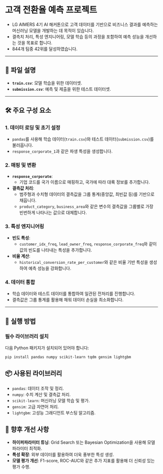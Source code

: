 # 고객 전환율 예측 프로젝트

- LG AIMERS 4기 AI 해커톤으로 고객 데이터를 기반으로 비즈니스 결과를 예측하는 머신러닝 모델을 개발하는 데 목적이 있습니다. 
- 결측치 처리, 특성 엔지니어링, 모델 학습 등의 과정을 포함하여 예측 성능을 개선하는 것을 목표로 합니다.
- 844개 팀중 42위를 달성하였습니다.

---

## 📁 파일 설명

- **`train.csv`**: 모델 학습을 위한 데이터셋.
- **`submission.csv`**: 예측 및 제출을 위한 테스트 데이터셋.

---

## 🛠️ 주요 구성 요소

### 1. 데이터 로딩 및 초기 설정
- `pandas`를 사용해 학습 데이터(`train.csv`)와 테스트 데이터(`submission.csv`)를 불러옵니다.
- `response_corporate_1`과 같은 파생 특성을 생성합니다.

### 2. 매핑 및 변환
- **`response_corporate`**:
  - 기업 코드를 국가 이름으로 매핑하고, 국가에 따라 대륙 정보를 추가합니다.
- **결측값 처리**:
  - 범주형과 수치형 데이터의 결측값을 그룹 통계(중앙값, 최빈값 등)를 기반으로 채웁니다.
  - `product_category`, `business_area`와 같은 변수의 결측값을 그룹별로 가장 빈번하게 나타나는 값으로 대체합니다.

### 3. 특성 엔지니어링
- **빈도 특성**:
  - `customer_idx_freq`, `lead_owner_freq`, `response_corporate_freq`와 같이 값의 빈도를 나타내는 특성을 추가합니다.
- **비율 계산**:
  - `historical_conversion_rate_per_customer`와 같은 비율 기반 특성을 생성하여 예측 성능을 강화합니다.

### 4. 데이터 통합
- 학습 데이터와 테스트 데이터를 통합하여 일관된 전처리를 진행합니다.
- 결측값은 그룹 통계를 활용해 채워 데이터 손실을 최소화합니다.

---

## 🚀 실행 방법

### 필수 라이브러리 설치
다음 Python 패키지가 설치되어 있어야 합니다:
```bash
pip install pandas numpy scikit-learn tqdm gensim lightgbm
```

## 📦 사용된 라이브러리
- `pandas`: 데이터 조작 및 정리.
- `numpy`: 수치 계산 및 결측값 처리.
- `scikit-learn`: 머신러닝 모델 학습 및 평가.
- `gensim`: 고급 자연어 처리.
- `lightgbm`: 고성능 그래디언트 부스팅 알고리즘.

## 🔧 향후 개선 사항
- **하이퍼파라미터 튜닝**: Grid Search 또는 Bayesian Optimization을 사용해 모델 파라미터 최적화.
- **특성 확장**: 외부 데이터를 활용하여 더욱 풍부한 특성 생성.
- **모델 평가 개선**: F1-score, ROC-AUC와 같은 추가 지표를 활용해 더 신뢰성 있는 평가 수행.
